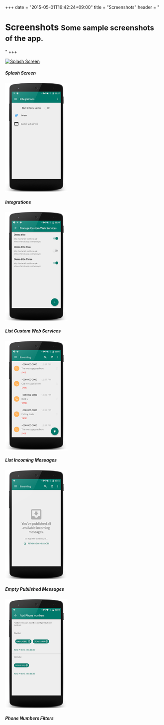 +++
date = "2015-05-01T16:42:24+09:00"
title = "Screenshots"
header = "<h1>Screenshots <small>Some sample screenshots of the app.</small></h1>"
+++
<div class="row">
    <div class="col-sm-6 col-md-2">
        <a class="thumbnail" rel="screenshots_group" href="/images/screenshots/splash-screen.png" title="Splash Screen"><img alt="Splash Screen" src="/images/screenshots/splash-screen.png" width="200" height="351" /></a>
        <div class="caption">
            <h5>Splash Screen</h5>
        </div>
    </div>
    <div class="col-sm-6 col-md-2">
        <a class="thumbnail" rel="screenshots_group" href="/images/screenshots/integrations-screen.png" title="Integration Screen"><img alt="Integrations" src="/images/screenshots/integrations-screen.png" width="200" height="351" /></a>
        <div class="caption">
            <h5>Integrations</h5>
        </div>
    </div>
    <div class="col-sm-6 col-md-2">
        <a class="thumbnail" rel="screenshots_group" href="/images/screenshots/list-custom-web-service.png" title="List Custom Web Services"><img alt="List Custom Web Services" src="/images/screenshots/list-custom-web-service.png" width="200" height="351" /></a>
        <div class="caption">
            <h5>List Custom Web Services</h5>
        </div>
    </div>
    <div class="col-sm-6 col-md-2">
        <a class="thumbnail" rel="screenshots_group" href="/images/screenshots/list-incoming-messages.png" title="List Incoming Messages"><img alt="List Incoming Messages" src="/images/screenshots/list-incoming-messages.png" width="200" height="351" /></a>
        <div class="caption">
            <h5>List Incoming Messages</h5>
        </div>
    </div>
    <div class="col-sm-6 col-md-2">
        <a class="thumbnail" rel="screenshots_group" href="/images/screenshots/empty-published-messages.png" title="Empty Published Messages"><img alt="Empty Published Messages" src="/images/screenshots/empty-published-messages.png" width="200" height="351" /></a>
        <div class="caption">
            <h5>Empty Published Messages</h5>
        </div>
    </div>
    <div class="col-sm-6 col-md-2">
        <a class="thumbnail" rel="screenshots_group" href="/images/screenshots/phone-numbers-filters.png" title="Phone Numbers Filters"><img alt="Phone Numbers Filters" src="/images/screenshots/phone-numbers-filters.png" width="200" height="351" /></a>
        <div class="caption">
            <h5>Phone Numbers Filters</h5>
        </div>
    </div>
</div>


